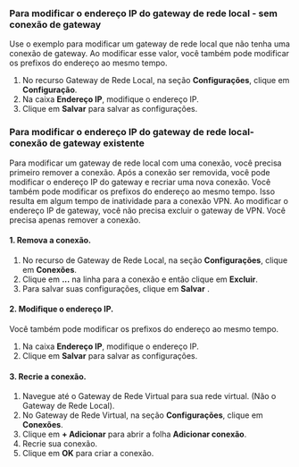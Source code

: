 ### <a name="gwipnoconnection"></a> Para modificar o endereço IP do gateway de rede local - sem conexão de gateway

Use o exemplo para modificar um gateway de rede local que não tenha uma conexão de gateway. Ao modificar esse valor, você também pode modificar os prefixos do endereço ao mesmo tempo.

1. No recurso Gateway de Rede Local, na seção **Configurações**, clique em **Configuração**.
2. Na caixa **Endereço IP**, modifique o endereço IP.
3. Clique em **Salvar** para salvar as configurações.

### <a name="gwipwithconnection"></a>Para modificar o endereço IP do gateway de rede local- conexão de gateway existente

Para modificar um gateway de rede local com uma conexão, você precisa primeiro remover a conexão. Após a conexão ser removida, você pode modificar o endereço IP do gateway e recriar uma nova conexão. Você também pode modificar os prefixos do endereço ao mesmo tempo. Isso resulta em algum tempo de inatividade para a conexão VPN. Ao modificar o endereço IP de gateway, você não precisa excluir o gateway de VPN. Você precisa apenas remover a conexão.
 
#### <a name="1-remove-the-connection"></a>1. Remova a conexão.

1. No recurso de Gateway de Rede Local, na seção **Configurações**, clique em **Conexões**.
2. Clique em **...** na linha para a conexão e então clique em **Excluir**.
3. Para salvar suas configurações, clique em **Salvar** .

#### <a name="2-modify-the-ip-address"></a>2. Modifique o endereço IP.

Você também pode modificar os prefixos do endereço ao mesmo tempo.

1. Na caixa **Endereço IP**, modifique o endereço IP.
2. Clique em **Salvar** para salvar as configurações.

#### <a name="3-recreate-the-connection"></a>3. Recrie a conexão.

1. Navegue até o Gateway de Rede Virtual para sua rede virtual. (Não o Gateway de Rede Local).
2. No Gateway de Rede Virtual, na seção **Configurações**, clique em **Conexões**.
3. Clique em **+ Adicionar** para abrir a folha **Adicionar conexão**.
4. Recrie sua conexão.
5. Clique em **OK** para criar a conexão.